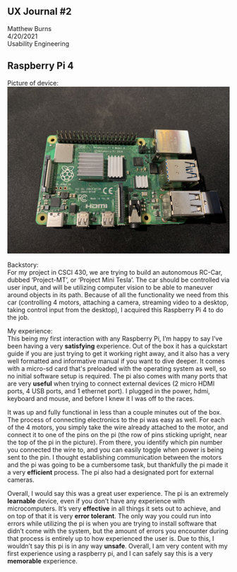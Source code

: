 ## UX Journal #2

Matthew Burns <br>
4/20/2021 <br>
Usability Engineering

## Raspberry Pi 4

Picture of device: <br>
![pi.jpg](pi.jpg)

Backstory: <br>
  For my project in CSCI 430, we are trying to build an autonomous RC-Car, dubbed ‘Project-MT’, or ‘Project Mini Tesla’.  The car should be controlled via user input, and will be utilizing computer vision to be able to maneuver around objects in its path.  Because of all the functionality we need from this car (controlling 4 motors, attaching a camera, streaming video to a desktop, taking control input from the desktop), I acquired this Raspberry Pi 4 to do the job.

My experience:<br>
  This being my first interaction with any Raspberry Pi, I’m happy to say I’ve been having a very **satisfying** experience.  Out of the box it has a quickstart guide if you are just trying to get it working right away, and it also has a very well formatted and informative manual if you want to dive deeper.  It comes with a micro-sd card that's preloaded with the operating system as well, so no initial software setup is required.  The pi also comes with many ports that are very **useful** when trying to connect external devices (2 micro HDMI ports, 4 USB ports, and 1 ethernet port).  I plugged in the power, hdmi, keyboard and mouse, and before I knew it I was off to the races.
  
  It was up and fully functional in less than a couple minutes out of the box.  The process of connecting electronics to the pi was easy as well.  For each of the 4 motors, you simply take the wire already attached to the motor, and connect it to one of the pins on the pi (the row of pins sticking upright, near the top of the pi in the picture).  From there, you identify which pin number you connected the wire to, and you can easily toggle when power is being sent to the pin.  I thought establishing communication between the motors and the pi was going to be a cumbersome task, but thankfully the pi made it a very **efficient** process.  The pi also had a designated port for external cameras.  

  Overall, I would say this was a great user experience.  The pi is an extremely **learnable** device, even if you don’t have any experience with microcomputers.  It’s very **effective** in all things it sets out to achieve, and on top of that it is very **error tolerant**.  The only way you could run into errors while utilizing the pi is when you are trying to install software that didn’t come with the system, but the amount of errors you encounter during that process is entirely up to how experienced the user is.  Due to this, I wouldn’t say this pi is in any way **unsafe**.  Overall, I am very content with my first experience using a raspberry pi, and I can safely say this is a very **memorable** experience.

